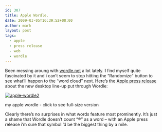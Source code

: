 ```yaml
---
id: 307
title: Apple Wordle.
date: 2009-03-05T16:39:52+00:00
author: mark
layout: post
tags:
  - apple
  - press release
  - web
  - wordle
---
```

Been messing aroung with [wordle.net](http://www.wordle.net/) a lot lately. I find myself quite fascinated by it and i can&#8217;t seem to stop hitting the &#8220;Randomize&#8221; button to see what&#8217;ll happen to the &#8220;word cloud&#8221; next. Here&#8217;s the [Apple press release](http://www.apple.com/pr/library/2009/03/03consumer.html) about the new desktop line-up put through Wordle:

<div id="attachment_308" style="width: 492px" class="wp-caption aligncenter">
  <a href="/images/fromwp/2009/03/apple-wordle2.jpg"><img class="size-full wp-image-308" title="apple-wordle2" src="/images/fromwp/2009/03/apple-wordle2.jpg" alt="apple-wordle2" width="482" height="322" srcset="/images/fromwp/2009/03/apple-wordle2.jpg 1235w, /images/fromwp/2009/03/apple-wordle2-300x201.jpg 300w, /images/fromwp/2009/03/apple-wordle2-1024x686.jpg 1024w" sizes="(max-width: 482px) 100vw, 482px" /></a>
  
  <p class="wp-caption-text">
    my apple wordle - click to see full-size version
  </p>
</div>

<p style="text-align: left;">
  Clearly there&#8217;s no surprises in what words feature most prominently. It&#8217;s just a shame that Wordle doesn&#8217;t count &#8220;®&#8221; as a word &#8211; with an Apple press release i&#8217;m sure that symbol &#8216;d be the biggest thing by a mile.
</p>